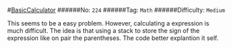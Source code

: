 #[BasicCalculator](https://leetcode.com/problems/basic-calculator/)
######No: `224`
######Tag: `Math`
######Difficulty: `Medium`

This seems to be a easy problem. However, calculating a expression is much difficult.
The idea is that using a stack to store the sign of the expression like on pair the parentheses.
The code better explantion it self.

